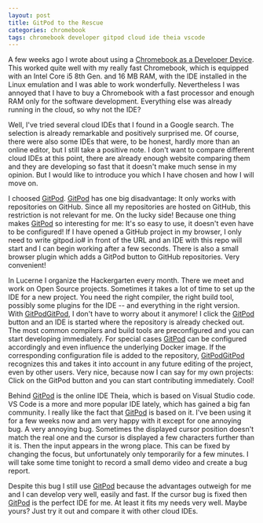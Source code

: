 ```yaml
---
layout: post
title: GitPod to the Rescue
categories: chromebook
tags: chromebook developer gitpod cloud ide theia vscode
---
```


A few weeks ago I wrote about using a [Chromebook as a Developer Device](/Chromebook-as-a-Developer-Device/). This worked quite well with my really fast Chromebook, which is equipped with an Intel Core i5 8th Gen. and 16 MB RAM, with the IDE installed in the Linux emulation and I was able to work wonderfully. Nevertheless I was annoyed that I have to buy a Chromebook with a fast processor and enough RAM only for the software development. Everything else was already running in the cloud, so why not the IDE?

Well, I've tried several cloud IDEs that I found in a Google search. The selection is already remarkable and positively surprised me. Of course, there were also some IDEs that were, to be honest, hardly more than an online editor, but I still take a positive note. I don't want to compare different cloud IDEs at this point, there are already enough website comparing them and they are developing so fast that it doesn't make much sense in my opinion. But I would like to introduce you which I have chosen and how I will move on.

I choosed [GitPod](https://gitpod.io). [GitPod](https://gitpod.io) has one big disadvantage: It only works with repositories on GitHub. Since all my repositories are hosted on GitHub, this restriction is not relevant for me. On the lucky side! Because one thing makes [GitPod](https://gitpod.io) so interesting for me: It's so easy to use, it doesn't even have to be configured! If I have opened a GitHub project in my browser, I only need to write gitpod.io# in front of the URL and an IDE with this repo will start and I can begin working after a few seconds. There is also a small browser plugin which adds a GitPod button to GitHub repositories. Very convenient!

In Lucerne I organize the Hackergarten every month. There we meet and work on Open Source projects. Sometimes it takes a lot of time to set up the IDE for a new project. You need the right compiler, the right build tool, possibly some plugins for the IDE -- and everything in the right version. With [GitPod](https://gitpod.io)[GitPod](https://gitpod.io), I don't have to worry about it anymore! I click the [GitPod](https://gitpod.io) button and an IDE is started where the repository is already checked out. The most common compilers and build tools are preconfigured and you can start developing immediately. For special cases [GitPod](https://gitpod.io) can be configured accordingly and even influence the underlying Docker image. If the corresponding configuration file is added to the repository, [GitPod](https://gitpod.io)[GitPod](https://gitpod.io) recognizes this and takes it into account in any future editing of the project, even by other users. Very nice, because now I can say for my own projects: Click on the GitPod button and you can start contributing immediately. Cool!

Behind [GitPod](https://gitpod.io) is the online IDE Theia, which is based on Visual Studio code. VS Code is a more and more popular IDE lately, which has gained a big fan community. I really like the fact that [GitPod](https://gitpod.io) is based on it. I've been using it for a few weeks now and am very happy with it except for one annoying bug. A very annoying bug. Sometimes the displayed cursor position doesn't match the real one and the cursor is displayed a few characters further than it is. Then the input appears in the wrong place. This can be fixed by changing the focus, but unfortunately only temporarily for a few minutes. I will take some time tonight to record a small demo video and create a bug report.

Despite this bug I still use [GitPod](https://gitpod.io) because the advantages outweigh for me and I can develop very well, easily and fast. If the cursor bug is fixed then [GitPod](https://gitpod.io) is the perfect IDE for me. At least it fits my needs very well. Maybe yours? Just try it out and compare it with other cloud IDEs.
